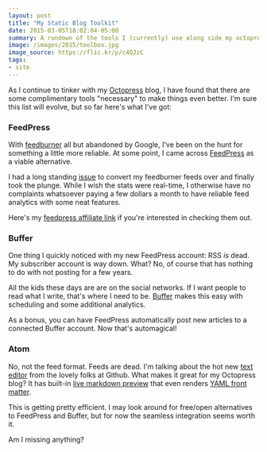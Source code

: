 ```yaml
---
layout: post
title: "My Static Blog Toolkit"
date: 2015-03-05T18:02:04-05:00
summary: A rundown of the tools I (currently) use along side my octopress / jekyll blog
image: /images/2015/toolbox.jpg
image_source: https://flic.kr/p/c4QJzC
tags:
- site
---
```


As I continue to tinker with my [Octopress](http://octopress.org/) blog, I have found that there are some complimentary tools "necessary" to make things even better. I'm sure this list will evolve, but so far here's what I've got:

### FeedPress

With [feedburner](http://feedburner.google.com/) all but abandoned by Google, I've been on the hunt for something a little more reliable. At some point, I came across [FeedPress](https://feed.press/) as a viable alternative.

I had a long standing [issue](https://github.com/walkah/walkah.net/issues/3) to convert my feedburner feeds over and finally took the plunge. While I wish the stats were real-time, I otherwise have no complaints whatsoever paying a few dollars a month to have reliable feed analytics with some neat features.

Here's my [feedpress affiliate link](https://feed.press/?affid=6753) if you're interested in checking them out.

### Buffer

One thing I quickly noticed with my new FeedPress account: RSS *is* dead. My subscriber account is way down. What? No, of course that has nothing to do with not posting for a few years.

All the kids these days are are on the social networks. If I want people to read what I write, that's where I need to be. [Buffer](https://bufferapp.com/) makes this easy with scheduling and some additional analytics.

As a bonus, you can have FeedPress automatically post new articles to a connected Buffer account. Now that's automagical!

### Atom

No, not the feed format. Feeds are dead. I'm talking about the hot new [text editor](https://atom.io/) from the lovely folks at Github. What makes it great for my Octopress blog? It has built-in [live markdown preview](https://github.com/atom/markdown-preview) that even renders [YAML front matter](http://jekyllrb.com/docs/frontmatter/).

This is getting pretty efficient. I may look around for free/open alternatives to FeedPress and Buffer, but for now the seamless integration seems worth it.

Am I missing anything?
